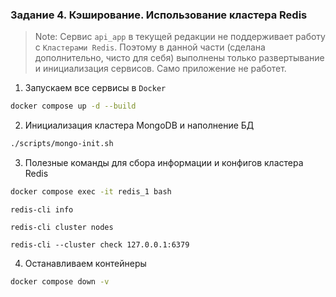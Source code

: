 ### Задание 4. Кэширование. Использование кластера Redis

> Note: Сервис `api_app` в текущей редакции не поддерживает работу с `Кластерами Redis`. Поэтому в данной части (сделана дополнительно, чисто для себя) выполнены только развертывание и инициализация сервисов. Само приложение не работет.

1. Запускаем все сервисы в `Docker`

```bash
docker compose up -d --build
```

2. Инициализация кластера MongoDB и наполнение БД 

```bash
./scripts/mongo-init.sh
```

3. Полезные команды для сбора информации и конфигов кластера Redis

```bash
docker compose exec -it redis_1 bash
```

```
redis-cli info
```

```
redis-cli cluster nodes
```

```
redis-cli --cluster check 127.0.0.1:6379
```

4. Останавливаем контейнеры

```bash
docker compose down -v
```
